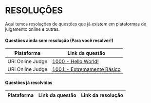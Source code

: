 # RESOLUÇÕES
Aqui temos resoluções de questões que já existem em plataformas de julgamento online e outras.

#### Questões ainda sem resolução (Para você resolver!)
Plataforma|Link da questão|
---------------|---------------------
URI Online Judge|[1000 - Hello World!](https://www.urionlinejudge.com.br/judge/pt/problems/view/1000)
URI Online Judge|[1001 - Extremamente Básico](https://www.urionlinejudge.com.br/judge/pt/problems/view/1001)

#### Questões já resolvidas
Plataforma|Link da questão|Link da resolução
---------------|---------------------|------------------------
